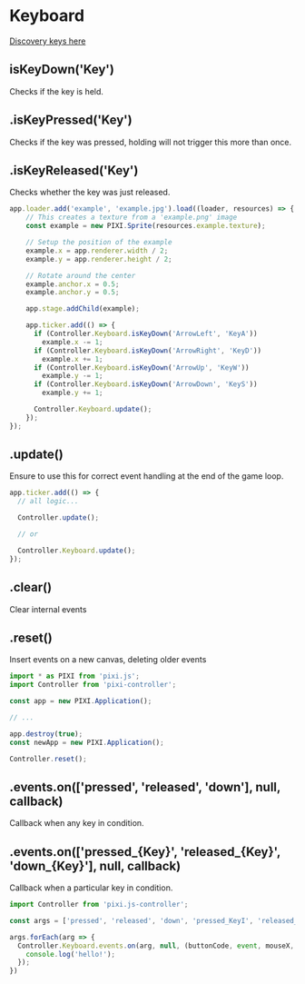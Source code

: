 # Keyboard

[Discovery keys here](https://keycode.info/)

## isKeyDown('Key')

Checks if the key is held.

## .isKeyPressed('Key')

Checks if the key was pressed, holding will not trigger this more than once.

## .isKeyReleased('Key')

Checks whether the key was just released.

```js
app.loader.add('example', 'example.jpg').load((loader, resources) => {
    // This creates a texture from a 'example.png' image
    const example = new PIXI.Sprite(resources.example.texture);

    // Setup the position of the example
    example.x = app.renderer.width / 2;
    example.y = app.renderer.height / 2;

    // Rotate around the center
    example.anchor.x = 0.5;
    example.anchor.y = 0.5;

    app.stage.addChild(example);

    app.ticker.add(() => { 
      if (Controller.Keyboard.isKeyDown('ArrowLeft', 'KeyA'))
        example.x -= 1;
      if (Controller.Keyboard.isKeyDown('ArrowRight', 'KeyD'))
        example.x += 1;
      if (Controller.Keyboard.isKeyDown('ArrowUp', 'KeyW'))
        example.y -= 1;
      if (Controller.Keyboard.isKeyDown('ArrowDown', 'KeyS'))
        example.y += 1;

      Controller.Keyboard.update();
    });
});
```

## .update()

Ensure to use this for correct event handling at the end of the game loop.

```js
app.ticker.add(() => {
  // all logic...

  Controller.update();

  // or

  Controller.Keyboard.update();
});
```

## .clear()

Clear internal events

## .reset()

Insert events on a new canvas, deleting older events

```js
import * as PIXI from 'pixi.js';
import Controller from 'pixi-controller';

const app = new PIXI.Application();

// ...

app.destroy(true);
const newApp = new PIXI.Application();

Controller.reset();
```

## .events.on(['pressed', 'released', 'down'], null, callback)

Callback when any key in condition.

## .events.on(['pressed_{Key}', 'released_{Key}', 'down_{Key}'], null, callback)

Callback when a particular key in condition.

```js
import Controller from 'pixi.js-controller';

const args = ['pressed', 'released', 'down', 'pressed_KeyI', 'released_KeyI', 'down_KeyI'];

args.forEach(arg => {
  Controller.Keyboard.events.on(arg, null, (buttonCode, event, mouseX, mouseY, mouseOriginX, mouseOriginY, mouseMoveX, mouseMoveY) => {
    console.log('hello!');
  });
})
```
